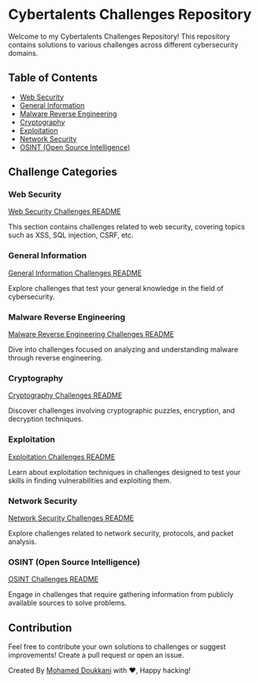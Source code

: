 # Cybertalents Challenges Repository

Welcome to my Cybertalents Challenges Repository! This repository contains solutions to various challenges across different cybersecurity domains.

## Table of Contents

- [Web Security](web_security/README.md)
- [General Information](general_information/README.md)
- [Malware Reverse Engineering](malware_reverse_engineering/README.md)
- [Cryptography](cryptography/README.md)
- [Exploitation](exploitation/README.md)
- [Network Security](network_security/README.md)
- [OSINT (Open Source Intelligence)](osint/README.md)

## Challenge Categories

### Web Security

[Web Security Challenges README]()

This section contains challenges related to web security, covering topics such as XSS, SQL injection, CSRF, etc.

### General Information

[General Information Challenges README](https://github.com/doukkani17moha/Ctfs_CyberTalents/blob/main/General_Information.md)

Explore challenges that test your general knowledge in the field of cybersecurity.

### Malware Reverse Engineering

[Malware Reverse Engineering Challenges README]()

Dive into challenges focused on analyzing and understanding malware through reverse engineering.

### Cryptography

[Cryptography Challenges README]()

Discover challenges involving cryptographic puzzles, encryption, and decryption techniques.

### Exploitation

[Exploitation Challenges README]()

Learn about exploitation techniques in challenges designed to test your skills in finding vulnerabilities and exploiting them.

### Network Security

[Network Security Challenges README]()

Explore challenges related to network security, protocols, and packet analysis.

### OSINT (Open Source Intelligence)

[OSINT Challenges README]()

Engage in challenges that require gathering information from publicly available sources to solve problems.

## Contribution

Feel free to contribute your own solutions to challenges or suggest improvements! Create a pull request or open an issue.

Created By [Mohamed Doukkani](https://www.linkedin.com/in/mohamed-doukkani/) with ❤️, Happy hacking!

